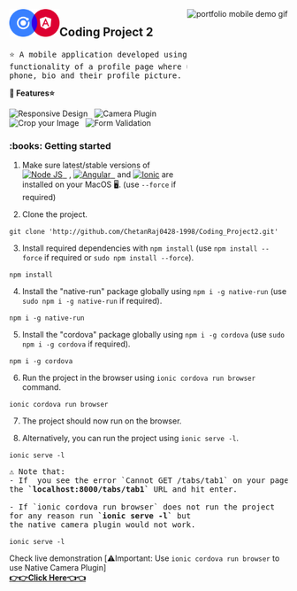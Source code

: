 <img height="350px" align="right" src="vid.gif" alt="portfolio mobile demo gif"/>

<img align="left" src="logo.png" height="50" alt="react icon"/>
<h2>Coding Project 2</h2>

<pre>
⭐ A mobile application developed using Ionic that appears to have the 
functionality of a profile page where users edit their name, email, 
phone, bio and their profile picture.
</pre>

<strong>:crown: Features⭐</strong>

<img src="https://img.shields.io/badge/-Responsiveness-blue" alt="Responsive Design"/> &nbsp; <img src="https://img.shields.io/badge/-Camera%20Plugin-blue" alt="Camera Plugin"/> &nbsp; <img src="https://img.shields.io/badge/-Crop%20Image-blue" alt="Crop your Image"/> &nbsp; <img src="https://img.shields.io/badge/-Form%20Validation-blue" alt="Form Validation"/> &nbsp; 
<br/>



<h3>:books: Getting started</h3>

1. Make sure latest/stable versions of <a href="https://nodejs.org/en"><img src="https://img.shields.io/badge/-Node%20JS-green"  alt="Node JS"/> &nbsp;</a> , <a href="https://angular.io/cli"><img src="https://img.shields.io/badge/-Angular-red"  alt="Angular"/> &nbsp;</a>  and  <a href="https://ionicframework.com/"><img src="https://img.shields.io/badge/-Ionic-blue"  alt="Ionic"/></a>  are installed on your MacOS 🖥️. (use `--force` if required)

2. Clone the project.
```
git clone 'http://github.com/ChetanRaj0428-1998/Coding_Project2.git'
```
3. Install required dependencies with `npm install` (use `npm install --force` if required or `sudo npm install --force`).
```
npm install
```

4. Install the "native-run" package globally using `npm i -g native-run` (use `sudo npm i -g native-run` if required). 
```
npm i -g native-run
```

5. Install the "cordova" package globally using `npm i -g cordova` (use `sudo npm i -g cordova` if required). 
```
npm i -g cordova
```

6. Run the project in the browser using `ionic cordova run browser` command. 
```
ionic cordova run browser
```
7. The project should now run on the browser.

8. Alternatively, you can run the project using `ionic serve -l`.
```
ionic serve -l
```



<pre>
⚠️ Note that:
- If  you see the error `Cannot GET /tabs/tab1` on your page when refreshed, remove <strong>`/tabs/tab1`</strong> from
the <strong>`localhost:8000/tabs/tab1`</strong> URL and hit enter.

- If `ionic cordova run browser` does not run the project 
for any reason run <strong>`ionic serve -l`</strong> but 
the native camera plugin would not work.
</pre>
```
ionic serve -l
```

Check live demonstration
[⚠️Important: Use `ionic cordova run browser` to use Native Camera Plugin]
 <a  href="https://peppy-faun-e59dfe.netlify.app/"  target="_blank"><br/><strong>👉👉Click Here👈👈</strong></a>
